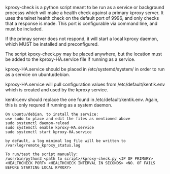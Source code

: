 
kproxy-check is a python script meant to be run as a service or background processs which will make a health check against a primary kproxy server.  It uses the telnet health check on the default port of 9996, and only checks that a response is made.   This port is configurable via command line, and must be included.

If the primay server does not respond, it will start a local kproxy daemon, which MUST be installed and preconfigured.  

The script kpoxy-check.py may be placed anywhere, but the location must be added to the kproxy-HA.service file if running as a service.

kproxy-HA.service should be placed in /etc/systemd/system/ in order to run as a service on ubuntu/debian.

kproxy-HA.service will pull configuration values from /etc/default/kentik.env which is created and used by the kproxy service.

kentik.env should replace the one found in /etc/default/kentik.env.  Again, this is only requred if running as a system daemon.
```text
On ubuntu/debian, to install the service:
use sudo to place and edit the files as mentioned above
sudo systemctl daemon-reload
sudo systemctl enable kproxy-HA.service
sudo systemctl start kproxy-HA.service

by default, a log minimal log file will be written to /var/log/remote_kproxy_status.log

To run/test the script manually:
/usr/bin/python3 <path to script>/kproxy-check.py <IP OF PRIMARY> <HEALTHCHECK PORT> <HEALTHCHECK INTERVAL IN SECONDS> <NO. OF FAILS BEFORE STARTING LOCAL KPROXY>
```
